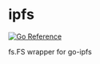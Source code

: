 # ipfs
[![Go Reference](https://pkg.go.dev/badge/github.com/hyde042/ipfs.svg)](https://pkg.go.dev/github.com/hyde042/ipfs)

fs.FS wrapper for go-ipfs
